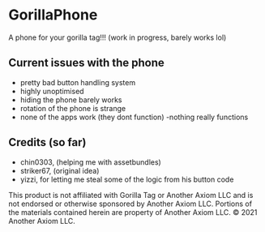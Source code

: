 # GorillaPhone
A phone for your gorilla tag!!! (work in progress, barely works lol)

## Current issues with the phone
- pretty bad button handling system
- highly unoptimised
- hiding the phone barely works
- rotation of the phone is strange
- none of the apps work (they dont function)
-nothing really functions

## Credits (so far)
- chin0303, (helping me with assetbundles)
- striker67, (original idea)
- yizzi, for letting me steal some of the logic from his button code

This product is not affiliated with Gorilla Tag or Another Axiom LLC and is not endorsed or otherwise sponsored by Another Axiom LLC. Portions of the materials contained herein are property of Another Axiom LLC. © 2021 Another Axiom LLC.
